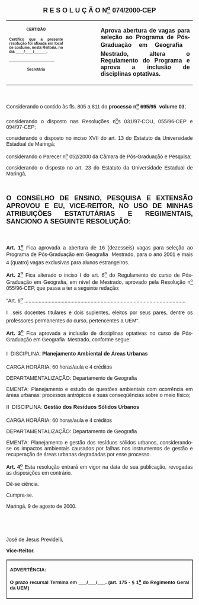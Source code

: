<BODY LINK="#0000ff" VLINK="#800080">

<B><FONT FACE="Arial" SIZE=4><P ALIGN="CENTER">R E S O L U &Ccedil; &Atilde; O N<U><SUP>o</U></SUP> 074/2000-CEP</P></B></FONT>
<TABLE CELLSPACING=0 BORDER=0 CELLPADDING=7 WIDTH=621>
<TR><TD WIDTH="32%" VALIGN="TOP">
<P ALIGN="CENTER"><B><FONT FACE="Arial" SIZE=1>CERTID&Atilde;O</P>
<P ALIGN="JUSTIFY">Certifico que a presente resolu&ccedil;&atilde;o foi afixada em local de costume, nesta Reitoria, no dia ____/____/______.</P>
<P ALIGN="JUSTIFY">______________________</P>
<P ALIGN="CENTER">Secret&aacute;ria</B></FONT></TD>
<TD WIDTH="17%" VALIGN="TOP">
<P>&nbsp;</TD>
<TD WIDTH="52%" VALIGN="TOP">
<B><FONT FACE="Arial"><P ALIGN="JUSTIFY">Aprova abertura de vagas para sele&ccedil;&atilde;o ao Programa de P&oacute;s-Gradua&ccedil;&atilde;o em Geografia  Mestrado, altera o Regulamento do Programa e aprova a inclus&atilde;o de disciplinas optativas.</B></FONT></TD>
</TR>
</TABLE>

<FONT FACE="Arial"><P ALIGN="JUSTIFY">&nbsp;</P>
<P ALIGN="JUSTIFY">&#9;Considerando o contido &agrave;s fls. 805 a 811 do <B>processo n<U><SUP>o</U></SUP> 695/95  volume 03</B>;</P>
<P ALIGN="JUSTIFY">&#9;considerando o disposto nas Resolu&ccedil;&otilde;es n<U><SUP>o</U>s</SUP> 031/97-COU, 055/96-CEP e 094/97-CEP;</P>
<P ALIGN="JUSTIFY">&#9;considerando o disposto no inciso XVII do art. 13 do Estatuto da Universidade Estadual de Maring&aacute;;</P>
<P ALIGN="JUSTIFY">&#9;considerando o Parecer n<U><SUP>o</U></SUP> 052/2000 da C&acirc;mara de P&oacute;s-Gradua&ccedil;&atilde;o e Pesquisa;</P>
<P ALIGN="JUSTIFY">&#9;considerando o disposto no art. 23 do Estatuto da Universidade Estadual de Maring&aacute;,</P>
<P ALIGN="JUSTIFY">&nbsp;</P>
</FONT><B><FONT FACE="Arial" SIZE=4><P ALIGN="JUSTIFY">O CONSELHO DE ENSINO, PESQUISA E EXTENS&Atilde;O APROVOU E EU, VICE-REITOR, NO USO DE MINHAS ATRIBUI&Ccedil;&Otilde;ES ESTATUT&Aacute;RIAS E REGIMENTAIS, SANCIONO A SEGUINTE RESOLU&Ccedil;&Atilde;O:</P>
</B></FONT><FONT FACE="Arial"><P ALIGN="JUSTIFY">&nbsp;</P>
<P ALIGN="JUSTIFY">&#9;<B>Art. 1<U><SUP>o</B></U></SUP> Fica aprovada a abertura de 16 (dezesseis) vagas para sele&ccedil;&atilde;o ao Programa de P&oacute;s-Gradua&ccedil;&atilde;o em Geografia  Mestrado, para o ano 2001 e mais 4 (quatro) vagas exclusivas para alunos estrangeiros.</P>
<P ALIGN="JUSTIFY">&#9;<B>Art. 2<U><SUP>o</B></U></SUP> Fica alterado o inciso I do art. 6<U><SUP>o</U></SUP> do Regulamento do curso de P&oacute;s-Gradua&ccedil;&atilde;o em Geografia, em n&iacute;vel de Mestrado, aprovado pela Resolu&ccedil;&atilde;o n<U><SUP>o</U></SUP> 055/96-CEP, que passa a ter a seguinte reda&ccedil;&atilde;o:</P>
<P ALIGN="JUSTIFY">&#9;"Art. 6<U><SUP>o</U></SUP> ................................................................................................................</P>
<P ALIGN="JUSTIFY">&#9;I  seis docentes titulares e dois suplentes, eleitos por seus pares, dentre os professores permanentes do curso, pertencentes a UEM".</P>
<P ALIGN="JUSTIFY">&#9;<B>Art. 3<U><SUP>o</U></SUP> </B>Fica aprovada a inclus&atilde;o de disciplinas optativas no curso de P&oacute;s-Gradua&ccedil;&atilde;o em Geografia  Mestrado, conforme segue:</P>
<P ALIGN="JUSTIFY">&#9;I  DISCIPLINA: <B>Planejamento Ambiental de &Aacute;reas Urbanas</P>
</B><P ALIGN="JUSTIFY">CARGA HOR&Aacute;RIA: 60 horas/aula e 4 cr&eacute;ditos</P>
<P ALIGN="JUSTIFY">DEPARTAMENTALIZA&Ccedil;&Atilde;O: Departamento de Geografia</P>
<P ALIGN="JUSTIFY">EMENTA: Planejamento e estudo de quest&otilde;es ambientais com ocorr&ecirc;ncia em &aacute;reas urbanas: processos antr&oacute;picos e suas conseq&uuml;&ecirc;ncias sobre o meio f&iacute;sico;</P>
<P ALIGN="JUSTIFY">&#9;II  DISCIPLINA: <B>Gest&atilde;o dos Res&iacute;duos S&oacute;lidos Urbanos</P>
</B><P ALIGN="JUSTIFY">CARGA HOR&Aacute;RIA: 60 horas/aula e 4 cr&eacute;ditos</P>
<P ALIGN="JUSTIFY">DEPARTAMENTALIZA&Ccedil;&Atilde;O: Departamento de Geografia</P>
<P ALIGN="JUSTIFY">EMENTA: Planejamento e gest&atilde;o dos res&iacute;duos s&oacute;lidos urbanos, considerando-se os impactos ambientais causados por falhas nos instrumentos de gest&atilde;o e recupera&ccedil;&atilde;o de &aacute;reas urbanas degradadas por esse processo.</P>
<P ALIGN="JUSTIFY">&#9;<B>Art. 4<U><SUP>o</B></U></SUP> Esta resolu&ccedil;&atilde;o entrar&aacute; em vigor na data de sua publica&ccedil;&atilde;o, revogadas as disposi&ccedil;&otilde;es em contr&aacute;rio.</P>
<P ALIGN="JUSTIFY">&#9;D&ecirc;-se ci&ecirc;ncia.</P>
<P ALIGN="JUSTIFY">&#9;Cumpra-se.</P>
<P ALIGN="JUSTIFY">Maring&aacute;, 9 de agosto de 2000.</P>
<P ALIGN="JUSTIFY">&nbsp;</P>
<P ALIGN="JUSTIFY">&nbsp;</P>
<P ALIGN="JUSTIFY">Jos&eacute; de Jesus Previdelli,</P>
<B><P ALIGN="JUSTIFY">Vice-Reitor.</P></B></FONT>
<TABLE BORDER CELLSPACING=1 CELLPADDING=4 WIDTH=212>
<TR><TD VALIGN="TOP">
<P ALIGN="JUSTIFY"><B><FONT FACE="Arial" SIZE=2>ADVERT&Ecirc;NCIA:</P>
<P ALIGN="JUSTIFY">O prazo recursal Termina em ___/___/___. (art. 175 - § 1<U><SUP>o</U></SUP> do Regimento Geral da UEM)</B></FONT></TD>
</TR>
</TABLE>

<P ALIGN="JUSTIFY">&nbsp;</P></BODY>
